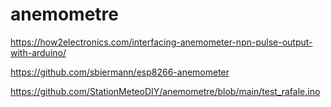 # anemometre

https://how2electronics.com/interfacing-anemometer-npn-pulse-output-with-arduino/

https://github.com/sbiermann/esp8266-anemometer

https://github.com/StationMeteoDIY/anemometre/blob/main/test_rafale.ino
